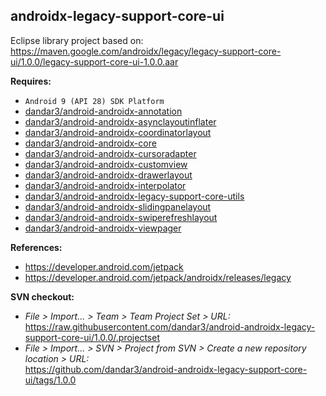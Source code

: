 ## androidx-legacy-support-core-ui

Eclipse library project based on:<br/>
https://maven.google.com/androidx/legacy/legacy-support-core-ui/1.0.0/legacy-support-core-ui-1.0.0.aar

**Requires:**
- `Android 9 (API 28) SDK Platform`
- [dandar3/android-androidx-annotation](https://github.com/dandar3/android-androidx-annotation/tree/1.0.0)
- [dandar3/android-androidx-asynclayoutinflater](https://github.com/dandar3/android-androidx-asynclayoutinflater/tree/1.0.0)
- [dandar3/android-androidx-coordinatorlayout](https://github.com/dandar3/android-androidx-coordinatorlayout/tree/1.0.0)
- [dandar3/android-androidx-core](https://github.com/dandar3/android-androidx-core/tree/1.0.0)
- [dandar3/android-androidx-cursoradapter](https://github.com/dandar3/android-androidx-cursoradapter/tree/1.0.0)
- [dandar3/android-androidx-customview](https://github.com/dandar3/android-androidx-customview/tree/1.0.0)
- [dandar3/android-androidx-drawerlayout](https://github.com/dandar3/android-androidx-drawerlayout/tree/1.0.0)
- [dandar3/android-androidx-interpolator](https://github.com/dandar3/android-androidx-interpolator/tree/1.0.0)
- [dandar3/android-androidx-legacy-support-core-utils](https://github.com/dandar3/android-androidx-legacy-support-core-utils/tree/1.0.0)
- [dandar3/android-androidx-slidingpanelayout](https://github.com/dandar3/android-androidx-slidingpanelayout/tree/1.0.0)
- [dandar3/android-androidx-swiperefreshlayout](https://github.com/dandar3/android-androidx-swiperefreshlayout/tree/1.0.0)
- [dandar3/android-androidx-viewpager](https://github.com/dandar3/android-androidx-viewpager/tree/1.0.0)

**References:**
- https://developer.android.com/jetpack
- https://developer.android.com/jetpack/androidx/releases/legacy

**SVN checkout:**
- _File > Import... > Team > Team Project Set > URL:_<br/>
  https://raw.githubusercontent.com/dandar3/android-androidx-legacy-support-core-ui/1.0.0/.projectset
- _File > Import... > SVN > Project from SVN > Create a new repository location > URL:_<br/>
  https://github.com/dandar3/android-androidx-legacy-support-core-ui/tags/1.0.0
